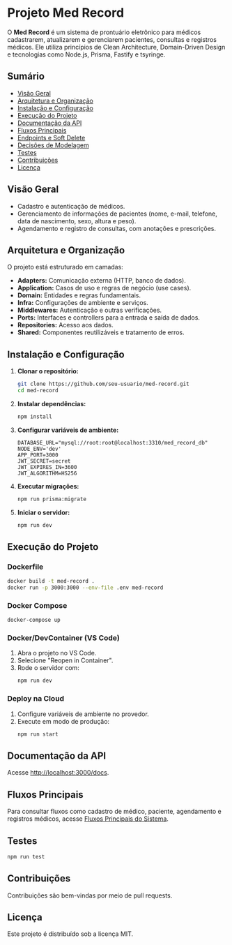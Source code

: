 # Projeto Med Record

O **Med Record** é um sistema de prontuário eletrônico para médicos cadastrarem, atualizarem e gerenciarem pacientes, consultas e registros médicos. Ele utiliza princípios de Clean Architecture, Domain-Driven Design e tecnologias como Node.js, Prisma, Fastify e tsyringe.

## Sumário

- [Visão Geral](#visão-geral)
- [Arquitetura e Organização](#arquitetura-e-organização)
- [Instalação e Configuração](#instalação-e-configuração)
- [Execução do Projeto](#execução-do-projeto)
- [Documentação da API](#documentação-da-api)
- [Fluxos Principais](#fluxos-principais)
- [Endpoints e Soft Delete](docs/endpoints.md)
- [Decisões de Modelagem](docs/database.md)
- [Testes](#testes)
- [Contribuições](#contribuições)
- [Licença](#licença)

## Visão Geral

- Cadastro e autenticação de médicos.
- Gerenciamento de informações de pacientes (nome, e-mail, telefone, data de nascimento, sexo, altura e peso).
- Agendamento e registro de consultas, com anotações e prescrições.

## Arquitetura e Organização

O projeto está estruturado em camadas:

- **Adapters:** Comunicação externa (HTTP, banco de dados).
- **Application:** Casos de uso e regras de negócio (use cases).
- **Domain:** Entidades e regras fundamentais.
- **Infra:** Configurações de ambiente e serviços.
- **Middlewares:** Autenticação e outras verificações.
- **Ports:** Interfaces e controllers para a entrada e saída de dados.
- **Repositories:** Acesso aos dados.
- **Shared:** Componentes reutilizáveis e tratamento de erros.

## Instalação e Configuração

1. **Clonar o repositório:**

   ```bash
   git clone https://github.com/seu-usuario/med-record.git
   cd med-record
   ```

2. **Instalar dependências:**

   ```bash
   npm install
   ```

3. **Configurar variáveis de ambiente:**

   ```
   DATABASE_URL="mysql://root:root@localhost:3310/med_record_db"
   NODE_ENV='dev'
   APP_PORT=3000
   JWT_SECRET=secret
   JWT_EXPIRES_IN=3600
   JWT_ALGORITHM=HS256
   ```

4. **Executar migrações:**

   ```bash
   npm run prisma:migrate
   ```

5. **Iniciar o servidor:**
   ```bash
   npm run dev
   ```

## Execução do Projeto

### Dockerfile

```bash
docker build -t med-record .
docker run -p 3000:3000 --env-file .env med-record
```

### Docker Compose

```bash
docker-compose up
```

### Docker/DevContainer (VS Code)

1. Abra o projeto no VS Code.
2. Selecione "Reopen in Container".
3. Rode o servidor com:
   ```bash
   npm run dev
   ```

### Deploy na Cloud

1. Configure variáveis de ambiente no provedor.
2. Execute em modo de produção:
   ```bash
   npm run start
   ```

## Documentação da API

Acesse [http://localhost:3000/docs](http://localhost:3000/docs).

## Fluxos Principais

Para consultar fluxos como cadastro de médico, paciente, agendamento e registros médicos, acesse [Fluxos Principais do Sistema](docs/flows.md).

## Testes

```bash
npm run test
```

## Contribuições

Contribuições são bem-vindas por meio de pull requests.

## Licença

Este projeto é distribuído sob a licença MIT.
